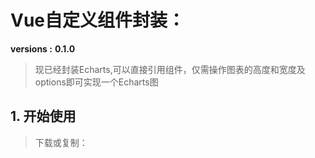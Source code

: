 # Vue自定义组件封装：

  **versions :** **0.1.0** 

> 现已经封装Echarts,可以直接引用组件，仅需操作图表的高度和宽度及options即可实现一个Echarts图

## 1. 开始使用

> 下载或复制：